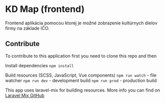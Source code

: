 # KD Map (frontend)
Frontend aplikácia pomocou ktorej je možné zobrazenie kultúrnych dielov firmy na základe IČO.

## Contribute
To contribute to this application first you need to clone this repo and then

Install dependencies
`npm install`

Build resources (SCSS, JavaScript, Vue components)
`npm run watch` - file watcher 
`npm run dev` - development build
`npm run prod` - production build

This app uses laravel-mix for building resources. More info you can find on  [Laravel Mix GitHub](https://github.com/JeffreyWay/laravel-mix/tree/master/docs#readme)
